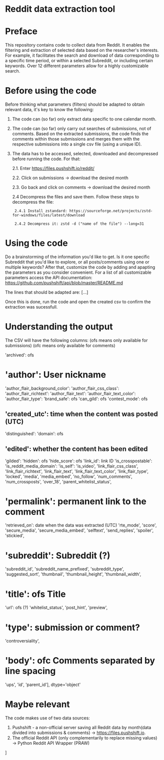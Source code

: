 # Reddit data extraction tool 

# Preface
This repository contains code to collect data from Reddit. It enables the filtering and extraction of selected data based on the researcher's interests. For example, it facilitates the search and download of data corresponding to a specific time period, or within a selected Subreddit, or including certain keywords. Over 12 different parameters allow for a highly customizable search. 

# Before using the code
Before thinking what parameters (filters) should be adapted to obtain relevant data, it's key to know the following:
1. The code can (so far) only extract data specific to one calendar month. 

2. The code can (so far) only carry out searches of submissions, not of comments. Based on the extracted submissions, the code finds the comments within those submissions and merges them with the respective submissions into a single csv file (using a unique ID). 

3. The data has to be accessed, selected, downloaded and decompressed before running the code. For that:

    2.1. Enter https://files.pushshift.io/reddit/
   
    2.2. Click on submissions -> download the desired month
    
    2.3. Go back and click on comments -> download the desired month

    2.4 Decompress the files and save them. Follow these steps to decompress the file:
    
        2.4.1 Install zstandard: https://sourceforge.net/projects/zstd-for-windows/files/latest/download
        
        2.4.2 Decompress it: zstd -d ("name of the file") --long=31  



# Using the code 
Do a brainstorming of the information you'd like to get. Is it one specific Subreddit that you'd like to explore, or all posts/comments using one or multiple keywords? After that, customize the code by adding and apapting the parameters as you consider convenient. For a list of all customizable parameters access the API documentation: https://github.com/pushshift/api/blob/master/README.md
 
The lines that should be adapted are: [...] 

Once this is done, run the code and open the created csv to confirm the extraction was sucessfull.

# Understanding the output
The CSV will have the following columns: 
(ofs means only available for submissions)
(ofc means only available for comments)

'archived': ofs
# 'author': User nickname
'author_flair_background_color':
'author_flair_css_class':
'author_flair_richtext':
'author_flair_text':
'author_flair_text_color': 
'author_flair_type':
'brand_safe': ofs
'can_gild': ofs
'contest_mode': ofs
## 'created_utc': time when the content was posted (UTC)
'distinguished':
'domain': ofs
## 'edited': whether the content has been edited
'gilded': 
'hidden': ofs
'hide_score': ofs
'link_id': link ID
'is_crosspostable':
'is_reddit_media_domain': 
'is_self': 
'is_video',
'link_flair_css_class', 
'link_flair_richtext', 
'link_flair_text', 
'link_flair_text_color', 
'link_flair_type', 
'locked', 
'media',
'media_embed',
'no_follow', 
'num_comments', 
'num_crossposts', 
'over_18', 
'parent_whitelist_status', 
# 'permalink': permanent link to the comment
'retrieved_on': date when the data was extracted (UTC)
'rte_mode', 
'score', 
'secure_media',
'secure_media_embed',
'selftext',
'send_replies',
'spoiler',
'stickied', 
# 'subreddit': Subreddit (?)
'subreddit_id',
'subreddit_name_prefixed', 
'subreddit_type', 
'suggested_sort',
'thumbnail', 
'thumbnail_height',
'thumbnail_width', 
# 'title': ofs Title
'url': ofs (?)
'whitelist_status', 
'post_hint', 
'preview',
# 'type': submission or comment?
'controversiality', 
# 'body': ofc Comments separated by line spacing
'ups', 
'id', 
'parent_id'], 
dtype='object'



# Maybe relevant
The code makes use of two data sources:
1. Pushshift - a non-official server saving all Reddit data by month(data divided into submissions & comments) -> https://files.pushshift.io.
2. The official Reddit API (only complementarily to replace missing values) -> Python Reddit API Wrapper (PRAW)






]

